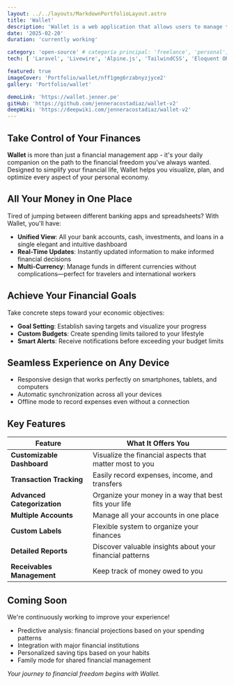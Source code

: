 ```yaml
---
layout: ../../layouts/MarkdownPortfolioLayout.astro
title: 'Wallet'
description: 'Wallet is a web application that allows users to manage their personal finances, track expenses and income, and get out of debt through its comprehensive financial management system. It serves as a simple and easy-to-use tool that helps users take control of their money and achieve their financial goals by providing capabilities for transaction recording, categorization, account management, and financial reporting.'
date: '2025-02-20'
duration: 'currently working'

category: 'open-source' # categoría principal: 'freelance', 'personal', 'colaboración', 'open-source'
tech: [ 'Laravel', 'Livewire', 'Alpine.js', 'TailwindCSS', 'Eloquent ORM', 'MySQL', 'Jetstream' ]

featured: true
imageCover: 'Portfolio/wallet/nff1gmg6rzabnyzjyce2'
gallery: 'Portfolio/wallet'

demoLink: 'https://wallet.jenner.pe'
gitHub: 'https://github.com/jenneracostadiaz/wallet-v2'
deepWiki: 'https://deepwiki.com/jenneracostadiaz/wallet-v2'
---
```


## Take Control of Your Finances

**Wallet** is more than just a financial management app - it's your daily companion on the path to the financial freedom
you've always wanted. Designed to simplify your financial life, Wallet helps you visualize, plan, and optimize every
aspect of your personal economy.

## All Your Money in One Place

Tired of jumping between different banking apps and spreadsheets? With Wallet, you'll have:

- **Unified View**: All your bank accounts, cash, investments, and loans in a single elegant and intuitive dashboard
- **Real-Time Updates**: Instantly updated information to make informed financial decisions
- **Multi-Currency**: Manage funds in different currencies without complications—perfect for travelers and
  international workers

## Achieve Your Financial Goals

Take concrete steps toward your economic objectives:

- **Goal Setting**: Establish saving targets and visualize your progress
- **Custom Budgets**: Create spending limits tailored to your lifestyle
- **Smart Alerts**: Receive notifications before exceeding your budget limits

## Seamless Experience on Any Device

- Responsive design that works perfectly on smartphones, tablets, and computers
- Automatic synchronization across all your devices
- Offline mode to record expenses even without a connection

## Key Features

| Feature                     | What It Offers You                                       |
|-----------------------------|----------------------------------------------------------|
| **Customizable Dashboard**  | Visualize the financial aspects that matter most to you  |
| **Transaction Tracking**    | Easily record expenses, income, and transfers            |
| **Advanced Categorization** | Organize your money in a way that best fits your life    |
| **Multiple Accounts**       | Manage all your accounts in one place                    |
| **Custom Labels**           | Flexible system to organize your finances                |
| **Detailed Reports**        | Discover valuable insights about your financial patterns |
| **Receivables Management**  | Keep track of money owed to you                          |

## Coming Soon

We're continuously working to improve your experience!

- Predictive analysis: financial projections based on your spending patterns
- Integration with major financial institutions
- Personalized saving tips based on your habits
- Family mode for shared financial management

*Your journey to financial freedom begins with Wallet.*
